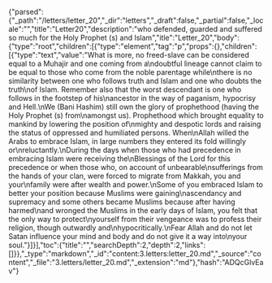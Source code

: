 {"parsed":{"_path":"/letters/letter_20","_dir":"letters","_draft":false,"_partial":false,"_locale":"","title":"Letter20","description":"who defended, guarded and suffered so much for the Holy Prophet (s) and Islam","itle":"Letter_20","body":{"type":"root","children":[{"type":"element","tag":"p","props":{},"children":[{"type":"text","value":"What is more, no freed-slave can be considered equal to a Muhajir and one coming from a\ndoubtful lineage cannot claim to be equal to those who come from the noble parentage while\nthere is no similarity between one who follows truth and Islam and one who doubts the truth\nof Islam. Remember also that the worst descendant is one who follows in the footstep of his\nancestor in the way of paganism, hypocrisy and Hell.\nWe (Bani Hashim) still own the glory of prophethood (having the Holy Prophet (s) from\namongst us). Prophethood which brought equality to mankind by lowering the position of\nmighty and despotic lords and raising the status of oppressed and humiliated persons. When\nAllah willed the Arabs to embrace Islam, in large numbers they entered its fold willingly or\nreluctantly.\nDuring the days when those who had precedence in embracing Islam were receiving the\nBlessings of the Lord for this precedence or when those who, on account of unbearable\nsufferings from the hands of your clan, were forced to migrate from Makkah, you and your\nfamily were after wealth and power.\nSome of you embraced Islam to better your position because Muslims were gaining\nascendancy and supremacy and some others became Muslims because after having harmed\nand wronged the Muslims in the early days of Islam, you felt that the only way to protect\nyourself from their vengeance was to profess their religion, though outwardly and\nhypocritically.\nFear Allah and do not let Satan influence your mind and body and do not give it a way into\nyour soul."}]}],"toc":{"title":"","searchDepth":2,"depth":2,"links":[]}},"_type":"markdown","_id":"content:3.letters:letter_20.md","_source":"content","_file":"3.letters/letter_20.md","_extension":"md"},"hash":"ADQcGlvEav"}